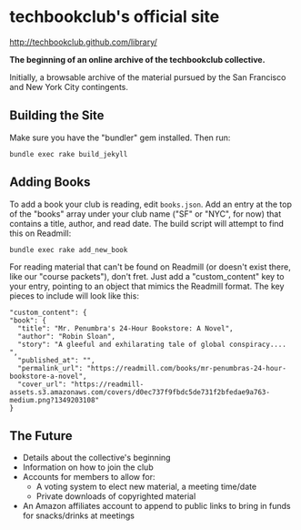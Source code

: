techbookclub's official site
===================

http://techbookclub.github.com/library/

**The beginning of an online archive of the techbookclub collective.**

Initially, a browsable archive of the material pursued by the San Francisco and New York City contingents.

Building the Site
-------------------
Make sure you have the "bundler" gem installed. Then run:

    bundle exec rake build_jekyll

Adding Books
--------------------
To add a book your club is reading, edit `books.json`. Add an entry at the top of the "books" array under your club name ("SF" or "NYC", for now) that contains a title, author, and read date. The build script will attempt to find this on Readmill:

    bundle exec rake add_new_book

For reading material that can't be found on Readmill (or doesn't exist there, like our "course packets"), don't fret.  Just add a "custom_content" key to your entry, pointing to an object that mimics the Readmill format. The key pieces to include will look like this:

    "custom_content": {
    "book": {
      "title": "Mr. Penumbra's 24-Hour Bookstore: A Novel",
      "author": "Robin Sloan",
      "story": "A gleeful and exhilarating tale of global conspiracy.... ",
      "published_at": "",
      "permalink_url": "https://readmill.com/books/mr-penumbras-24-hour-bookstore-a-novel",
      "cover_url": "https://readmill-assets.s3.amazonaws.com/covers/d0ec737f9fbdc5de731f2bfedae9a763-medium.png?1349203108"
    }

The Future
-------------------

- Details about the collective's beginning
- Information on how to join the club
- Accounts for members to allow for:
  - A voting system to elect new material, a meeting time/date
  - Private downloads of copyrighted material
- An Amazon affiliates account to append to public links to bring in funds for snacks/drinks at meetings
